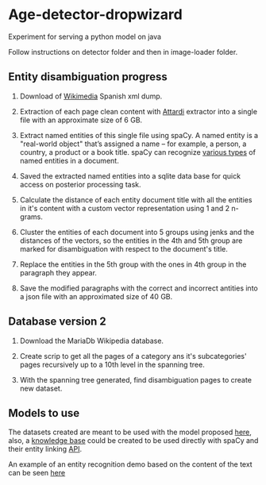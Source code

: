 # Age-detector-dropwizard
Experiment for serving a python model on java

Follow instructions on detector folder and then in image-loader folder.

## Entity disambiguation progress

1. Download of [Wikimedia](https://dumps.wikimedia.org/) Spanish xml dump.

2. Extraction of each page clean content with 
[Attardi](https://github.com/attardi/wikiextractor) extractor into a single file with an approximate
size of 6 GB.

3. Extract named entities of this single file using spaCy. A named entity is a "real-world object" that’s assigned 
a name – for example, a person, a country, a product or a book title. spaCy can recognize 
[various types](https://spacy.io/api/annotation#named-entities) of named entities in a document.

4. Saved the extracted named entities into a sqlite data base for quick access on posterior 
processing task.

5. Calculate the distance of each entity document title with all the entities in it's content with a 
custom vector representation using 1 and 2 n-grams.

6. Cluster the entities of each document into 5 groups using jenks and the distances of the vectors,
so the entities in the 4th and 5th group are marked for disambiguation with respect to the document's title.

7. Replace the entities in the 5th group with the ones in 4th group in the paragraph they appear.

8. Save the modified paragraphs with the correct and incorrect antities into a json file
with an approximated size of 40 GB.

## Database version 2

1. Download the MariaDb Wikipedia database.

2. Create scrip to get all the pages of a category ans it's subcategories' pages recursively
up to a 10th level in the spanning tree.

3. With the spanning tree generated, find disambiguation pages to create new dataset.

## Models to use 

The datasets created are meant to be used with the model proposed [here](https://github.com/contextscout/ned-graphs),
also, a [knowledge base](https://spacy.io/api/kb) could be created to be used directly with spaCy and 
their entity linking [API](https://spacy.io/usage/training#entity-linker).

An example of an entity recognition demo based on the content of the text can be seen 
[here](https://www.dbpedia-spotlight.org/demo/) 
